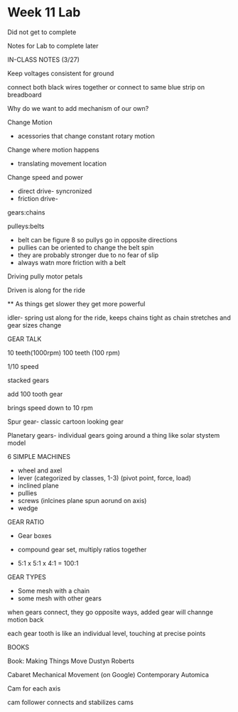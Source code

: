 # Week 11 Lab

Did not get to complete

Notes for Lab to complete later

IN-CLASS NOTES (3/27)

Keep voltages consistent for ground

connect both black wires together or connect to same blue strip on breadboard

Why do we want to add mechanism of our own?

Change Motion

- acessories that change constant rotary motion

Change where motion happens

- translating movement location

Change speed and power

- direct drive- syncronized
- friction drive-

gears:chains

pulleys:belts

- belt can be figure 8 so pullys go in opposite directions
- pullies can be oriented to change the belt spin
- they are probably stronger due to no fear of slip
- always watn more friction with a belt

Driving pully motor petals

Driven is along for the ride

** As things get slower they get more powerful

idler- spring ust along for the ride, keeps chains tight as chain stretches and gear sizes change

GEAR TALK

10 teeth(1000rpm)  100 teeth (100 rpm)

1/10 speed

stacked gears

add 100 tooth gear

brings speed down to 10 rpm

Spur gear- classic cartoon looking gear

Planetary gears- individual gears going around a thing like solar stystem model

6 SIMPLE MACHINES

- wheel and axel
- lever (categorized by classes, 1-3) (pivot point, force, load)
- inclined plane
- pullies
- screws (inlcines plane spun aorund on axis)
- wedge

GEAR RATIO

- Gear boxes

- compound gear set, multiply ratios together

- 5:1 x 5:1 x 4:1 = 100:1

GEAR TYPES

- Some mesh with a chain
- some mesh with other gears

when gears connect, they go opposite ways, added gear will channge motion back

each gear tooth is like an individual level, touching at precise points

BOOKS

Book: Making Things Move Dustyn Roberts

Cabaret Mechanical Movement (on Google) Contemporary Automica

Cam for each axis

cam follower connects and stabilizes cams